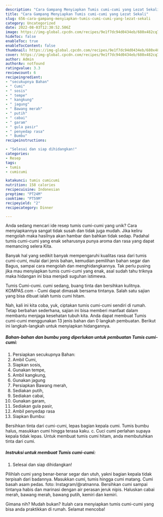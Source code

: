 ```yaml
---
description: "Cara Gampang Menyiapkan Tumis cumi-cumi yang Lezat Sekali"
title: "Cara Gampang Menyiapkan Tumis cumi-cumi yang Lezat Sekali"
slug: 656-cara-gampang-menyiapkan-tumis-cumi-cumi-yang-lezat-sekali
category: Uncategorized
date: 2022-08-03T12:30:52.506Z
image: https://img-global.cpcdn.com/recipes/9e1f7dc94d0434eb/680x482cq70/tumis-cumi-cumi-foto-resep-utama.jpg
hideToc: false
enableToc: true
enableTocContent: false
thumbnail: https://img-global.cpcdn.com/recipes/9e1f7dc94d0434eb/680x482cq70/tumis-cumi-cumi-foto-resep-utama.jpg
cover: https://img-global.cpcdn.com/recipes/9e1f7dc94d0434eb/680x482cq70/tumis-cumi-cumi-foto-resep-utama.jpg
author: Admin
authorAv: notfound
ratingvalue: 3.3
reviewcount: 6
recipeingredient:
- "secukupnya Bahan"
- " Cumi"
- " sosis"
- " tempe"
- " kangkung"
- " jagung"
- " Bawang merah"
- " putih"
- " cabai"
- " garam"
- " gula pasir"
- " penyedap rasa"
- " Bumbu"
recipeinstructions:

- "Selesai dan siap dihidangkan!"
categories:
- Resep
tags:
- tumis
- cumicumi

katakunci: tumis cumicumi 
nutrition: 158 calories
recipecuisine: Indonesian
preptime: "PT24M"
cooktime: "PT59M"
recipeyield: "2"
recipecategory: Dinner

---
```





Anda sedang mencari ide resep tumis cumi-cumi yang unik? Cara menyiapkannya sangat tidak susah dan tidak juga mudah. Jika keliru mengolah maka hasilnya akan hambar dan bahkan tidak sedap. Padahal tumis cumi-cumi yang enak seharusnya punya aroma dan rasa yang dapat memancing selera Kita.





Banyak hal yang sedikit banyak mempengaruhi kualitas rasa dari tumis cumi-cumi, mulai dari jenis bahan, kemudian pemilihan bahan segar dan Bagus, sampai cara mengolah dan menghidangkannya. Tak perlu pusing jika mau menyiapkan tumis cumi-cumi yang enak,      asal sudah tahu triknya maka hidangan ini bisa menjadi suguhan istimewa.














Tumis Cumi-cumi. cumi sedang, buang tinta dan bersihkan kulitnya. KOMPAS.com - Cumi dapat dimasak bersama tintanya. Salah satu sajian yang bisa dibuat ialah tumis cumi hitam.






Nah, kali ini kita coba, yuk, ciptakan tumis cumi-cumi sendiri di rumah. Tetap berbahan sederhana, sajian ini bisa memberi manfaat dalam membantu menjaga kesehatan tubuh kita. Anda dapat membuat Tumis cumi-cumi menggunakan 13 jenis bahan dan 0 langkah pembuatan. Berikut ini langkah-langkah untuk menyiapkan hidangannya.

<!--inarticleads1-->

##### Bahan-bahan dan bumbu yang diperlukan untuk pembuatan Tumis cumi-cumi:

1. Persiapkan secukupnya Bahan:
1. Ambil  Cumi,
1. Siapkan  sosis,
1. Gunakan  tempe,
1. Ambil  kangkung,
1. Gunakan  jagung
1. Persiapkan  Bawang merah,
1. Sediakan  putih,
1. Sediakan  cabai,
1. Gunakan  garam,
1. Sediakan  gula pasir,
1. Ambil  penyedap rasa
1. Siapkan  Bumbu:


Bersihkan tinta dari cumi-cumi, lepas bagian kepala cumi. Tumis bumbu halus, masukkan cumi hingga terasa kaku. c. Cuci cumi perlahan supaya kepala tidak lepas. Untuk membuat tumis cumi hitam, anda membutuhkan tinta dari cumi. 

<!--inarticleads2-->

##### Instruksi untuk membuat Tumis cumi-cumi:


1. Selesai dan siap dihidangkan!

Pilihlah cumi yang benar-benar segar dan utuh, yakni bagian kepala tidak terpisah dari badannya. Masukkan cumi, tumis hingga cumi matang. Cumi basah asam pedas. foto: Instagram/@ratnanna. Bersihkan cumi sampai tintanya habis dan marinasi dengan air perasan jeruk nipis. Haluskan cabai merah, bawang merah, bawang putih, kemiri dan kemiri. 

Gimana nih? Mudah bukan? Itulah cara menyiapkan tumis cumi-cumi yang bisa anda praktikkan di rumah. Selamat mencoba!
